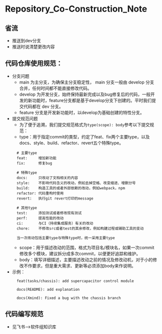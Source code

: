 # Repository_Co-Construction_Note
## 省流
- 推送到dev分支
- 推送时说清楚更改内容
## 代码仓库使用规范：
- 分支问题
  - main 为主分支，为确保主分支稳定性， main 分支一般由 develop 分支合并，任何时间都不能直接修改代码。
  - develop 为开发分支，始终保持最新完成以及bug修复后的代码，一般开发的新功能时，feature分支都是基于develop分支下创建的。平时我们提交代码都在 dev 分支。
  - feature 分支是开发新功能时，以develop为基础创建的特性分支。
- 提交规范问题
  - 为了便于追溯，我们提交规范格式为```type(scope): body```参考以下提交规范：
  - type：用于指定commit的类型，约定了feat、fix两个主要type，以及docs、style、build、refactor、revert五个特殊type。
  ```
    # 主要type
    feat:     增加新功能
    fix:      修复bug
    
    # 特殊type
    docs:     只改动了文档相关的内容
    style:    不影响代码含义的改动，例如去掉空格、改变缩进、增删分号
    build:    构造工具的或者外部依赖的改动，例如webpack，npm
    refactor: 代码重构时使用
    revert:   执行git revert打印的message
    
    # 其他type
    test:     添加测试或者修改现有测试
    perf:     提高性能的改动
    ci:       与CI（持续集成服务）有关的改动
    chore:    不修改src或者test的其余修改，例如构建过程或辅助工具的变动
    
    当一次改动包括主要type与特殊type时，统一采用主要type
  ```
    - scope：用于描述改动的范围，格式为项目名/模块名，如果一次commit修改多个模块，建议拆分成多次commit，以便更好追踪和维护。
    - body：填写详细描述，主要描述改动之前的情况及修改动机，对于小的修改不作要求，但是重大需求、更新等必须添加body来作说明。
- 示例：
  ```
    feat(tasks/chassis): add supercapacitor control module
  ```
  ```
    docs(README): add explanation
  ```
  ```
    docs(Xmind): Fixed a bug with the chassis branch
  ```
## 代码编写规范
- 见飞书-->软件组知识库
